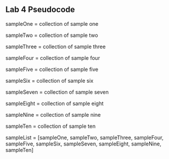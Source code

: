 ## Lab 4 Pseudocode

sampleOne = collection of sample one

sampleTwo = collection of sample two

sampleThree = collection of sample three

sampleFour = collection of sample four

sampleFive = collection of sample five

sampleSix = collection of sample six

sampleSeven = collection of sample seven

sampleEight = collection of sample eight

sampleNine = collection of sample nine

sampleTen = collection of sample ten
  
sampleList = [sampleOne, sampleTwo, sampleThree, sampleFour, sampleFive, sampleSix, sampleSeven, sampleEight, sampleNine, sampleTen]
